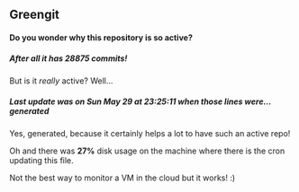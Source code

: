 ## Greengit

#### Do you wonder why this repository is so active?

##### After all it has 28875 commits!

But is it *really* active? Well...

##### Last update was on Sun May 29 at 23:25:11 when those lines were... generated

Yes, generated, because it certainly helps a lot to have such an active repo!

Oh and there was **27%** disk usage on the machine
where there is the cron updating this file.

Not the best way to monitor a VM in the cloud but it works! :)

